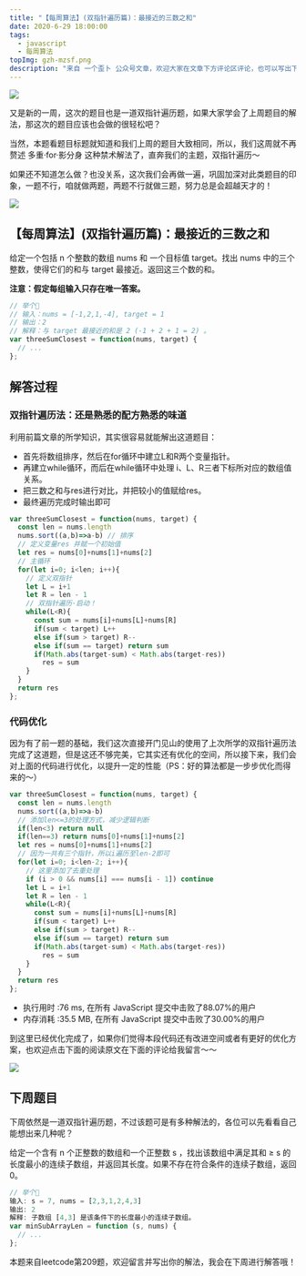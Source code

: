 ```yaml
---
title: "【每周算法】(双指针遍历篇)：最接近的三数之和"
date: 2020-6-29 18:00:00
tags:
  - javascript
  - 每周算法
topImg: gzh-mzsf.png
description: "来自 一个歪卜 公众号文章，欢迎大家在文章下方评论区评论，也可以写出下周题目的解题思路哦～"
---
```

![](https://imgkr.cn-bj.ufileos.com/c9481aef-7992-455a-8a77-cc5862e5c0c7.png)

又是新的一周，这次的题目也是一道双指针遍历题，如果大家学会了上周题目的解法，那这次的题目应该也会做的很轻松吧？

当然，本题看题目标题就知道和我们上周的题目大致相同，所以，我们这周就不再赘述 多重·for·影分身 这种禁术解法了，直奔我们的主题，双指针遍历～

如果还不知道怎么做？也没关系，这次我们会再做一遍，巩固加深对此类题目的印象，一题不行，咱就做两题，两题不行就做三题，努力总是会超越天才的！

![](https://imgkr.cn-bj.ufileos.com/4ce7cf9a-0ce4-4f00-b08d-0cd0cb17df3d.jpeg)

## 【每周算法】(双指针遍历篇)：最接近的三数之和

给定一个包括 n 个整数的数组 nums 和 一个目标值 target。找出 nums 中的三个整数，使得它们的和与 target 最接近。返回这三个数的和。

**注意：假定每组输入只存在唯一答案。**

```JavaScript
// 举个🌰
// 输入：nums = [-1,2,1,-4], target = 1
// 输出：2
// 解释：与 target 最接近的和是 2 (-1 + 2 + 1 = 2) 。
var threeSumClosest = function(nums, target) {
  // ...
};
```

## 解答过程

### 双指针遍历法：还是熟悉的配方熟悉的味道

利用前篇文章的所学知识，其实很容易就能解出这道题目：

- 首先将数组排序，然后在for循环中建立L和R两个变量指针。
- 再建立while循环，而后在while循环中处理 i、L、R三者下标所对应的数组值关系。
- 把三数之和与res进行对比，并把较小的值赋给res。
- 最终遍历完成时输出即可

```JavaScript
var threeSumClosest = function(nums, target) {
  const len = nums.length
  nums.sort((a,b)=>a-b) // 排序
  // 定义变量res 并赋一个初始值
  let res = nums[0]+nums[1]+nums[2]
  // 主循环
  for(let i=0; i<len; i++){
    // 定义双指针
    let L = i+1
    let R = len - 1
    // 双指针遍历·启动！
    while(L<R){
      const sum = nums[i]+nums[L]+nums[R]
      if(sum < target) L++
      else if(sum > target) R--
      else if(sum == target) return sum
      if(Math.abs(target-sum) < Math.abs(target-res))
        res = sum
    }
  }
  return res
};
```

### 代码优化

因为有了前一题的基础，我们这次直接开门见山的使用了上次所学的双指针遍历法完成了这道题，但是这还不够完美，它其实还有优化的空间，所以接下来，我们会对上面的代码进行优化，以提升一定的性能（PS：好的算法都是一步步优化而得来的～）

```JavaScript
var threeSumClosest = function(nums, target) {
  const len = nums.length
  nums.sort((a,b)=>a-b)
  // 添加len<=3的处理方式，减少逻辑判断
  if(len<3) return null
  if(len==3) return nums[0]+nums[1]+nums[2]
  let res = nums[0]+nums[1]+nums[2]
  // 因为一共有三个指针，所以i遍历至len-2即可
  for(let i=0; i<len-2; i++){
    // 这里添加了去重处理
    if (i > 0 && nums[i] === nums[i - 1]) continue
    let L = i+1
    let R = len - 1
    while(L<R){
      const sum = nums[i]+nums[L]+nums[R]
      if(sum < target) L++
      else if(sum > target) R--
      else if(sum == target) return sum
      if(Math.abs(target-sum) < Math.abs(target-res))
        res = sum
    }
  }
  return res
};
```

- 执行用时 :76 ms, 在所有 JavaScript 提交中击败了88.07%的用户
- 内存消耗 :35.5 MB, 在所有 JavaScript 提交中击败了30.00%的用户

到这里已经优化完成了，如果你们觉得本段代码还有改进空间或者有更好的优化方案，也欢迎点击下面的阅读原文在下面的评论给我留言～～

![](https://imgkr.cn-bj.ufileos.com/e9c38534-9c1b-4d58-abc6-ed9a5a6a60e2.jpg)

## 下周题目

下周依然是一道双指针遍历题，不过该题可是有多种解法的，各位可以先看看自己能想出来几种呢？

给定一个含有 n 个正整数的数组和一个正整数 s ，找出该数组中满足其和 ≥ s 的长度最小的连续子数组，并返回其长度。如果不存在符合条件的连续子数组，返回 0。

```JavaScript
// 举个🌰
输入: s = 7, nums = [2,3,1,2,4,3]
输出: 2
解释: 子数组 [4,3] 是该条件下的长度最小的连续子数组。
var minSubArrayLen = function (s, nums) {
  // ...
};
```

本题来自leetcode第209题，欢迎留言并写出你的解法，我会在下周进行解答哦！